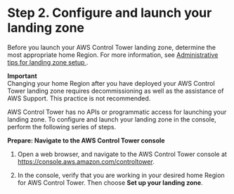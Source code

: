 # Step 2\. Configure and launch your landing zone<a name="step-two"></a>

Before you launch your AWS Control Tower landing zone, determine the most appropriate home Region\. For more information, see [ Administrative tips for landing zone setup ](tips-for-admin-setup.md)\.

**Important**  
Changing your home Region after you have deployed your AWS Control Tower landing zone requires decommissioning as well as the assistance of AWS Support\. This practice is not recommended\.

AWS Control Tower has no APIs or programmatic access for launching your landing zone\. To configure and launch your landing zone in the console, perform the following series of steps\.

**Prepare: Navigate to the AWS Control Tower console**

1. Open a web browser, and navigate to the AWS Control Tower console at [https://console\.aws\.amazon\.com/controltower](https://console.aws.amazon.com/controltower)\.

1. In the console, verify that you are working in your desired home Region for AWS Control Tower\. Then choose **Set up your landing zone**\.
